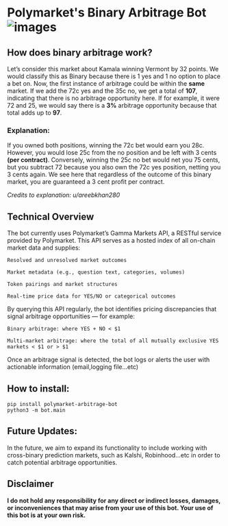 # Polymarket's Binary Arbitrage Bot    ![images](https://github.com/user-attachments/assets/d0db897d-0f4d-45e7-b25d-06eb83048944)


## How does binary arbitrage work?

Let’s consider this market about Kamala winning Vermont by 32 points. We would classify this as Binary because there is 1 yes and 1 no option to place a bet on. Now, the first instance of arbitrage could be within the **same** market. If we add the 72c yes and the 35c no, we get a total of **107**, indicating that there is no arbitrage opportunity here. If for example, it were 72 and 25, we would say there is a **3%** arbitrage opportunity because that total adds up to **97**. 

### Explanation:

If you owned both positions, winning the 72c bet would earn you 28c. However, you would lose 25c from the no position and be left with 3 cents **(per contract)**. Conversely, winning the 25c no bet would net you 75 cents, but you subtract 72 because you also own the 72c yes position, netting you 3 cents again. We see here that regardless of the outcome of this binary market, you are guaranteed a 3 cent profit per contract. 

*Credits to explanation: u/areebkhan280*

## Technical Overview

The bot currently uses Polymarket’s Gamma Markets API, a RESTful service provided by Polymarket. This API serves as a hosted index of all on-chain market data and supplies:

    Resolved and unresolved market outcomes

    Market metadata (e.g., question text, categories, volumes)

    Token pairings and market structures

    Real-time price data for YES/NO or categorical outcomes

By querying this API regularly, the bot identifies pricing discrepancies that signal arbitrage opportunities — for example:

    Binary arbitrage: where YES + NO < $1

    Multi-market arbitrage: where the total of all mutually exclusive YES markets < $1 or > $1


Once an arbitrage signal is detected, the bot logs or alerts the user with actionable information (email,logging file...etc)

## How to install:

    pip install polymarket-arbitrage-bot
    python3 -m bot.main


## Future Updates:

In the future, we aim to expand its functionality to include working with cross-binary prediction markets, such as Kalshi, Robinhood...etc in order to catch potential arbitrage opportunities.

## Disclaimer

**I do not hold any responsibility for any direct or indirect losses, damages, or inconveniences that may arise from your use of this bot. Your use of this bot is at your own risk.**
